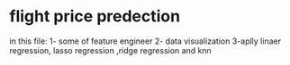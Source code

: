# flight price predection
in this file:
1- some of feature engineer
2- data visualization
3-aplly linaer regression, lasso regression ,ridge regression and knn
